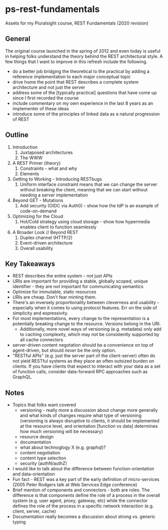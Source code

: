 # ps-rest-fundamentals
Assets for my Pluralsight course, REST Fundamentals (2020 revision)

## General
The original course launched in the spring of 2012 and even today is useful in helping folks understand the theory behind the REST architectural style. A few things that I want to improve in this refresh include the following.

* do a better job bridging the theoretical to the practical by adding a reference implementation to each major conceptual topic
* drive home the point that REST describes a complete system architecture and not just the server
* address some of the [typically practical] questions that have come up since I first recorded the course
* include commentary on my own experience in the last 8 years as an implementer of these ideas
* introduce some of the principles of linked data as a natural progression of REST

## Outline
1. Introduction
    1. Juxtaposed architectures
    1. The WWW 
1. A REST Primer (theory)
    1. Constraints - what and why
    1. Elements
1. Getting to Working - Introducing RESTbugs
    1. Uniform interface constraint means that we can change the server without breaking the client, meaning that we can start without needing a server implementation
1. Beyond GET - Mutations
    1. Add security (OIDC via Auth0) - show how the IdP is an example of code-on-demand
1. Optimizing for the Cloud
    1. Hot/Cold strategy using cloud storage - show how hypermedia enables client to function seamlessly
1. A Broader Look // Beyond REST
    1. Duplex channel (HTTP/2)
    1. Event-driven architecture
    1. Overall usability

## Key Takeaways
* REST describes the entire system - not just APIs
* URIs are important for providing a stable, globally scoped, unique identifier - they are not important for communicating semantics
* Optimize for immutable, static resources
* URIs are cheap. Don't fear minting them.
* There's an inversely proportionality between cleverness and usability - especially when it comes to using   protocol features. Err on the side of simplicity and expressivity.
* For most implementations, every change to the representation is a potentially breaking change to the resource. Versions belong in the URI. 
    * Additionally, more novel ways of versioning (e.g. metadata) only add to caching complexity, which may not be consistently supported by all cache connectors
* server-driven content negotation should be a convenience on top of agent-driven, but should _never_ be the only option. 
* "RESTful APIs" (e.g. just the server part of the client-server) often do not yield RESTful systems as they place an often outsized burden on clients. If you have clients that expect to interact with your data as a set of function calls, consider data-forward RPC approaches such as GraphQL.

## Notes
* Topics that folks want covered
    * versioning - really more a discussion about change more generally and what kinds of changes require what type of versioning (versioning is always disruptive to clients, it should be implemented at the resource level, and orientation [function vs data] determines how much versioning will be necessary)
    * resource design
    * documentation
    * what about technoglogy X (e.g. graphql)?
    * content negotiation
    * content type selection
    * security (authN/authZ)
* I would like to talk about the difference between function-orientation and data-orientation
* Fun fact - REST was a key part of the early definition of micro-services (2005 Peter Rodgers talk at Web Services Edge conference)
* Brief mention of components and connectors - both are roles. The difference is that components define the role of a process in the overall system (e.g. user agent, proxy, gateway, etc) while the connector defines the role of the process in a specific network interaction (e.g. client, server, cache)
* Documentation really becomes a discussion about strong vs. generic typing
